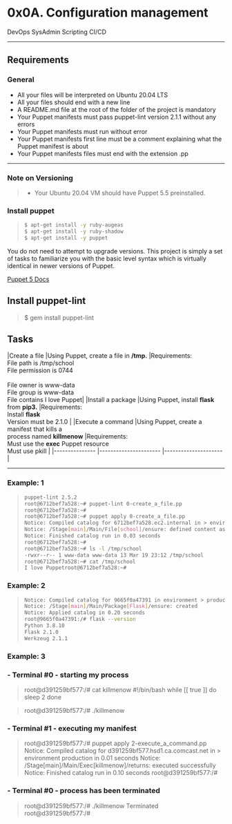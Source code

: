 # 0x0A. Configuration management
DevOps  SysAdmin  Scripting  CI/CD

---
## Requirements
### General
- All your files will be interpreted on Ubuntu 20.04 LTS
- All your files should end with a new line
- A README.md file at the root of the folder of the project is mandatory
- Your Puppet manifests must pass puppet-lint version 2.1.1 without any errors
- Your Puppet manifests must run without error
- Your Puppet manifests first line must be a comment explaining what the Puppet manifest is about
- Your Puppet manifests files must end with the extension .pp
---
### Note on Versioning
> - Your Ubuntu 20.04 VM should have Puppet 5.5 preinstalled.

### Install puppet
> ```bash $ apt-get install -y ruby=1:2.7+1 --allow-downgrades
> $ apt-get install -y ruby-augeas
> $ apt-get install -y ruby-shadow
> $ apt-get install -y puppet
>```
You do not need to attempt to upgrade versions. This project is simply a set of tasks to familiarize you with the basic level syntax which is virtually identical in newer versions of Puppet.

[Puppet 5 Docs](https://intranet.alxswe.com/rltoken/fsIr2xFkJHTkaXwqZFFcbA)

## Install __puppet-lint__
> $ gem install puppet-lint

## Tasks

|Create a file |Using Puppet, create a file in __/tmp.__ |Requirements:<br>File path is /tmp/school<br>File permission is 0744<br><br>File owner is www-data<br>File group is www-data<br>
File contains I love Puppet|
|Install a package |Using Puppet, install __flask__ from __pip3.__ |Requirements:<br>Install __flask__<br>
Version must be 2.1.0 |
|Execute a command |Using Puppet, create a manifest that kills a<br> process named __killmenow__ |Requirements:<br> Must use the __exec__ Puppet resource<br>Must use pkill |
|--------------- |---------------------- |--------------------- |

---
### Example: 1

> ```bash root@6712bef7a528:~# puppet-lint --version
> puppet-lint 2.5.2
> root@6712bef7a528:~# puppet-lint 0-create_a_file.pp
> root@6712bef7a528:~# 
> root@6712bef7a528:~# puppet apply 0-create_a_file.pp
> Notice: Compiled catalog for 6712bef7a528.ec2.internal in > environment production in 0.04 seconds
> Notice: /Stage[main]/Main/File[school]/ensure: defined content as > '{md5}f1b70c2a42a98d82224986a612400db9'
> Notice: Finished catalog run in 0.03 seconds
> root@6712bef7a528:~#
> root@6712bef7a528:~# ls -l /tmp/school
> -rwxr--r-- 1 www-data www-data 13 Mar 19 23:12 /tmp/school
> root@6712bef7a528:~# cat /tmp/school
>I love Puppetroot@6712bef7a528:~#
> ```


### Example: 2
> ```bash root@9665f0a47391:/# puppet apply 1-install_a_package.pp
> Notice: Compiled catalog for 9665f0a47391 in environment > production in 0.14 seconds
> Notice: /Stage[main]/Main/Package[Flask]/ensure: created
> Notice: Applied catalog in 0.20 seconds
> root@9665f0a47391:/# flask --version
> Python 3.8.10
> Flask 2.1.0
> Werkzeug 2.1.1
> ```


### Example: 3
### - Terminal #0 - starting my process

> root@d391259bf577:/# cat killmenow
> #!/bin/bash
> while [[ true ]]
> do
>    sleep 2
> done

> root@d391259bf577:/# ./killmenow

### - Terminal #1 - executing my manifest

> root@d391259bf577:/# puppet apply 2-execute_a_command.pp
> Notice: Compiled catalog for d391259bf577.hsd1.ca.comcast.net in > environment production in 0.01 seconds
> Notice: /Stage[main]/Main/Exec[killmenow]/returns: executed successfully
> Notice: Finished catalog run in 0.10 seconds
> root@d391259bf577:/# 
### - Terminal #0 - process has been terminated

> root@d391259bf577:/# ./killmenow
> Terminated
> root@d391259bf577:/#
